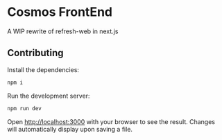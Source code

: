 # Cosmos FrontEnd
A WIP rewrite of refresh-web in next.js

## Contributing

Install the dependencies:

```bash
npm i
```

Run the development server:

```bash
npm run dev
```

Open [http://localhost:3000](http://localhost:3000) with your browser to see the result.
Changes will automatically display upon saving a file.
